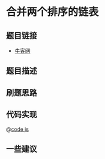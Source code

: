 # 合并两个排序的链表

## 题目链接

- [牛客网]()


## 题目描述

## 刷题思路

## 代码实现

@[code js](@code/algorithm/sword-point/链表/merge.js)

## 一些建议
